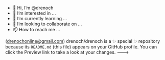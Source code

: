 - 👋 Hi, I’m @drenoch
- 👀 I’m interested in ...
- 🌱 I’m currently learning ...
- 💞️ I’m looking to collaborate on ...
- 📫 How to reach me ...

(drenochonline@gmail.com)
drenoch/drenoch is a ✨ special ✨ repository because its `README.md` (this file) appears on your GitHub profile.
You can click the Preview link to take a look at your changes.
--->
